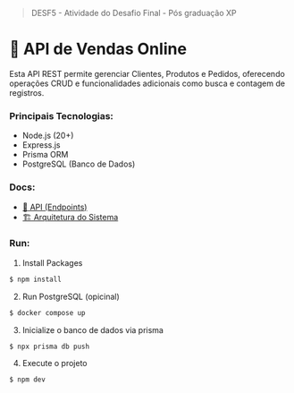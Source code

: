 > DESF5 - Atividade do Desafio Final - Pós graduação XP

# 🏪 API de Vendas Online

Esta API REST permite gerenciar Clientes, Produtos e Pedidos, oferecendo operações CRUD e funcionalidades adicionais como busca e contagem de registros.

### Principais Tecnologias:
- Node.js (20+)
- Express.js
- Prisma ORM
- PostgreSQL (Banco de Dados)

### Docs:

-  [📌 API (Endpoints)](docs/api.md)
-  [🏗 Arquitetura do Sistema](docs/arquitetura.md)

### Run:

1. Install Packages
```bash
$ npm install
```

2. Run PostgreSQL (opicinal)
```bash
$ docker compose up
```

3. Inicialize o banco de dados via prisma
```bash
$ npx prisma db push
```

4. Execute o projeto
```bash
$ npm dev
```
